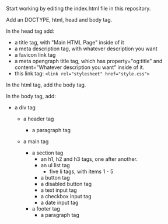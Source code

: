 Start working by editing the index.html file in this repository.

Add an DOCTYPE, html, head and body tag.

In the head tag add:
 - a title tag, with "Main HTML Page" inside of it
 - a meta description tag, with whatever description you want
 - a favicon link tag
 - a meta opengraph title tag, which has property="og:title" and content="Whatever description you want" inside of it.
 - this link tag: `<link rel="stylesheet" href="style.css">`

In the html tag, add the body tag.

In the body tag, add:
 - a div tag
    - a header tag
        - a paragraph tag
    - a main tag
        
        - a section tag
            - an h1, h2 and h3 tags, one after another.
            - an ul list tag
                - five li tags, with items 1 - 5
            - a button tag
            - a disabled button tag
            - a text input tag
            - a checkbox input tag
            - a date input tag
        - a footer tag
            - a paragraph tag
